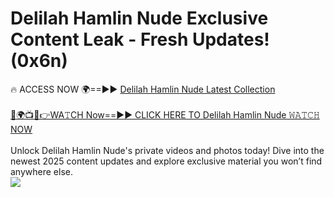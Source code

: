 # Delilah Hamlin Nude Exclusive Content Leak - Fresh Updates! (0x6n)

🔥 ACCESS NOW 🌍==►► <a href="https://tinyurl.com/yc657z5k" rel="nofollow">Delilah Hamlin Nude Latest Collection</a>
<br><br>
[🔴🌍📺📱👉WA𝚃CH Now==►► CLICK HERE TO Delilah Hamlin Nude 𝚆𝙰𝚃𝙲𝙷 NOW](https://tinyurl.com/yc657z5k)
<br><br>
Unlock Delilah Hamlin Nude's private videos and photos today! Dive into the newest 2025 content updates and explore exclusive material you won’t find anywhere else.
<br>
<a href="https://tinyurl.com/yc657z5k" rel="nofollow" data-target="animated-image.originalLink"><img src="https://camo.githubusercontent.com/8a4f000d20f83aca3bf7ec5f350d767afa0574a8a352519fd8cfa583a6f93a33/68747470733a2f2f692e696d6775722e636f6d2f644a486b345a712e676966" data-canonical-src="https://i.imgur.com/dJHk4Zq.gif" style="max-width: 100%; display: inline-block;" data-target="animated-image.originalImage"></a>
<br>
